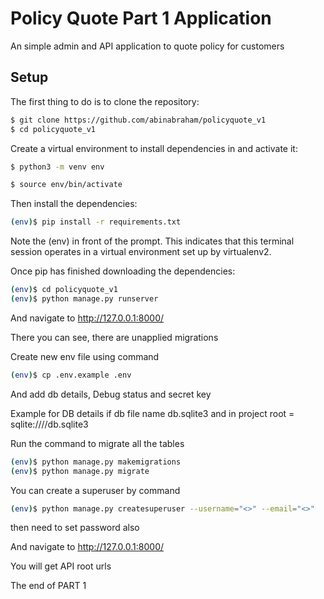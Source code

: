 # Policy Quote Part 1 Application

An simple admin and API application to quote policy for customers

## Setup
The first thing to do is to clone the repository:

```sh
$ git clone https://github.com/abinabraham/policyquote_v1
$ cd policyquote_v1
```


Create a virtual environment to install dependencies in and activate it:


```sh
$ python3 -m venv env

$ source env/bin/activate
```

Then install the dependencies:

```sh
(env)$ pip install -r requirements.txt
```

Note the (env) in front of the prompt. This indicates that this terminal session operates in a virtual environment set up by virtualenv2.

Once pip has finished downloading the dependencies:

```sh
(env)$ cd policyquote_v1
(env)$ python manage.py runserver
```

And navigate to http://127.0.0.1:8000/

There you can see, there are unapplied migrations

Create new env file using command

```sh
(env)$ cp .env.example .env
```

And add db details, Debug status and secret key

Example for DB details if db file name db.sqlite3 and in project root =  sqlite:////db.sqlite3

Run the command to migrate all the tables

```sh
(env)$ python manage.py makemigrations
(env)$ python manage.py migrate
```


You can create a superuser by command

```sh
(env)$ python manage.py createsuperuser --username="<>" --email="<>"
```

then need to set password also

And navigate to http://127.0.0.1:8000/

You will get API root urls 

The end of PART 1